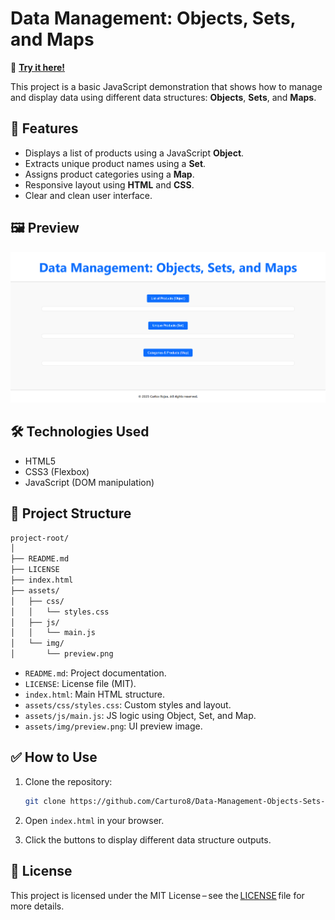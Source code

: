 # Data Management: Objects, Sets, and Maps

🔗 **[Try it here!](https://carturo8.github.io/Data-Management-Objects-Sets-Maps/)**

This project is a basic JavaScript demonstration that shows how to manage and display data using different data structures: **Objects**, **Sets**, and **Maps**.

## 🚀 Features

- Displays a list of products using a JavaScript **Object**.
- Extracts unique product names using a **Set**.
- Assigns product categories using a **Map**.
- Responsive layout using **HTML** and **CSS**.
- Clear and clean user interface.

## 🖼️ Preview

![Screenshot](./assets/img/preview.png)

## 🛠️ Technologies Used

- HTML5
- CSS3 (Flexbox)
- JavaScript (DOM manipulation)

## 📂 Project Structure

```bash
project-root/
│
├── README.md
├── LICENSE
├── index.html
├── assets/
│   ├── css/
│   │   └── styles.css
│   ├── js/
│   │   └── main.js
│   └── img/
│       └── preview.png
```

- `README.md`: Project documentation.
- `LICENSE`: License file (MIT).
- `index.html`: Main HTML structure.
- `assets/css/styles.css`: Custom styles and layout.
- `assets/js/main.js`: JS logic using Object, Set, and Map.
- `assets/img/preview.png`: UI preview image.

## ✅ How to Use

1. Clone the repository:
   ```bash
   git clone https://github.com/Carturo8/Data-Management-Objects-Sets-Maps
   ```

2. Open `index.html` in your browser.

3. Click the buttons to display different data structure outputs.


## 📄 License

This project is licensed under the MIT License – see the [LICENSE](https://github.com/Carturo8/Data-Management-Objects-Sets-Maps/blob/main/LICENSE) file for more details.
